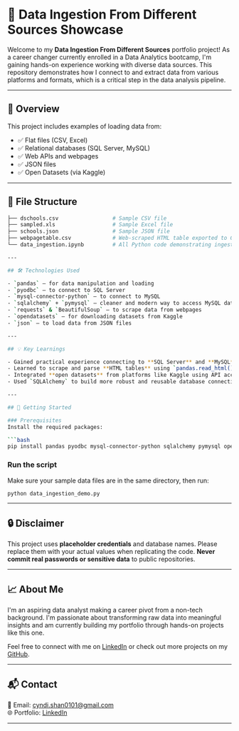 # 🧠 Data Ingestion From Different Sources Showcase

Welcome to my **Data Ingestion From Different Sources** portfolio project! As a career changer currently enrolled in a Data Analytics bootcamp, I'm gaining hands-on experience working with diverse data sources. This repository demonstrates how I connect to and extract data from various platforms and formats, which is a critical step in the data analysis pipeline.

---

## 📌 Overview

This project includes examples of loading data from:

- ✅ Flat files (CSV, Excel)
- ✅ Relational databases (SQL Server, MySQL)
- ✅ Web APIs and webpages
- ✅ JSON files
- ✅ Open Datasets (via Kaggle)

---

## 📂 File Structure

```bash
├── dschools.csv                 # Sample CSV file
├── sampled.xls                  # Sample Excel file
├── schools.json                 # Sample JSON file
├── webpagetable.csv             # Web-scraped HTML table exported to CSV
└── data_ingestion.ipynb         # All Python code demonstrating ingestion methods

---

## 🛠️ Technologies Used

- `pandas` – for data manipulation and loading  
- `pyodbc` – to connect to SQL Server  
- `mysql-connector-python` – to connect to MySQL  
- `sqlalchemy` + `pymysql` – cleaner and modern way to access MySQL databases  
- `requests` & `BeautifulSoup` – to scrape data from webpages  
- `opendatasets` – for downloading datasets from Kaggle  
- `json` – to load data from JSON files  

---

## 💡 Key Learnings

- Gained practical experience connecting to **SQL Server** and **MySQL** using both low-level and high-level Python libraries.  
- Learned to scrape and parse **HTML tables** using `pandas.read_html()` and `BeautifulSoup`.  
- Integrated **open datasets** from platforms like Kaggle using API access.  
- Used `SQLAlchemy` to build more robust and reusable database connections.  

---

## 🚀 Getting Started

### Prerequisites
Install the required packages:

```bash
pip install pandas pyodbc mysql-connector-python sqlalchemy pymysql opendatasets beautifulsoup4 requests xlrd
```

### Run the script

Make sure your sample data files are in the same directory, then run:

```bash
python data_ingestion_demo.py
```

---

## 🔒 Disclaimer

This project uses **placeholder credentials** and database names. Please replace them with your actual values when replicating the code. **Never commit real passwords or sensitive data** to public repositories.

---

## 📈 About Me

I'm an aspiring data analyst making a career pivot from a non-tech background. I'm passionate about transforming raw data into meaningful insights and am currently building my portfolio through hands-on projects like this one.

Feel free to connect with me on [LinkedIn](https://www.linkedin.com/in/li-shan-80980a1b9/) or check out more projects on my [GitHub](https://github.com/cyndishan).

---

## 📬 Contact

📧 Email: cyndi.shan0101@gmail.com  
🌐 Portfolio: [LinkedIn](https://www.linkedin.com/in/li-shan-80980a1b9/)

---
